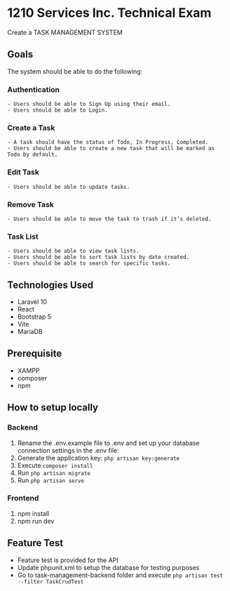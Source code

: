 # 1210 Services Inc. Technical Exam
Create a TASK MANAGEMENT SYSTEM

## Goals
The system should be able to do the following:

### Authentication
    - Users should be able to Sign Up using their email.
    - Users should be able to Login.

### Create a Task
    - A task should have the status of Todo, In Progress, Completed.
    - Users should be able to create a new task that will be marked as Todo by default.

### Edit Task
    - Users should be able to update tasks.

### Remove Task
    - Users should be able to move the task to trash if it’s deleted.

### Task List
    - Users should be able to view task lists.
    - Users should be able to sort task lists by date created.
    - Users should be able to search for specific tasks.


## Technologies Used
- Laravel 10
- React
- Bootstrap 5
- Vite
- MariaDB

## Prerequisite
- XAMPP
- composer
- npm

## How to setup locally
### Backend
1. Rename the .env.example file to .env and set up your database connection settings in the .env file:
2. Generate the application key: 
    `php artisan key:generate`
3. Execute `composer install`
4. Run `php artisan migrate`
5. Run `php artisan serve`

### Frontend
1. npm install
2. npm run dev


## Feature Test
- Feature test is provided for the API
- Update phpunit.xml to setup the database for testing purposes
- Go to task-management-backend folder and execute `php artisan test --filter TaskCrudTest`
